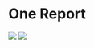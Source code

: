 # One Report
![](https://github.com/TeamTash/one_report/workflows/Backend/badge.svg)
![](https://github.com/TeamTash/one_report/workflows/Frontend/badge.svg)
